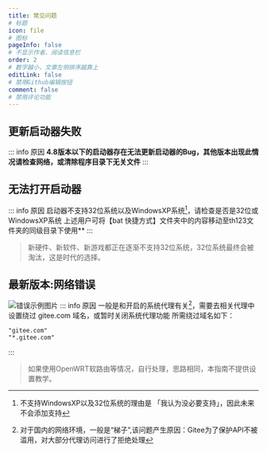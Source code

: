 ```yaml
---
title: 常见问题
# 标题
icon: file
# 图标
pageInfo: false
# 不显示作者、阅读信息栏
order: 2
# 数字越小，文章左侧排序越靠上
editLink: false
# 禁用Github编辑按钮
comment: false
# 禁用评论功能
---
```


## 更新启动器失败
::: info 原因
**4.8版本以下的启动器存在无法更新启动器的Bug，其他版本出现此情况请检查网络，或清除程序目录下无关文件**
:::

## 无法打开启动器
::: info 原因
启动器不支持32位系统以及WindowsXP系统[^first]，请检查是否是32位或WindowsXP系统
上述用户可将【bat 快捷方式】文件夹中的内容移动至th123文件夹的同级目录下使用**
:::

>新硬件、新软件、新游戏都正在逐渐不支持32位系统，32位系统最终会被淘汰，这是时代的选择。


## 最新版本:网络错误
![错误示例图片](https://img.514.live/img/202307210434188.png)
::: info 原因
一般是和开启的系统代理有关[^second]，需要去相关代理中设置绕过 gitee.com 域名，或暂时关闭系统代理功能
所需绕过域名如下：
```
"gitee.com"
"*.gitee.com"
```
:::

>如果使用OpenWRT软路由等情况，自行处理，思路相同，本指南不提供设置教学。



[^first]: 不支持WindowsXP以及32位系统的理由是 「我认为没必要支持」，因此未来不会添加支持
[^second]: 对于国内的网络环境，一般是“梯子”,该问题产生原因：Gitee为了保护API不被滥用，对大部分代理访问进行了拒绝处理